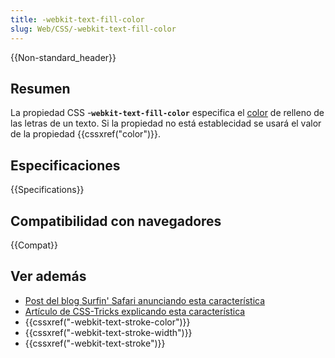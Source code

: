 ```yaml
---
title: -webkit-text-fill-color
slug: Web/CSS/-webkit-text-fill-color
---
```


{{Non-standard_header}}

## Resumen

La propiedad CSS -**`webkit-text-fill-color`** especifica el [color](/es/docs/Web/CSS/color_value) de relleno de las letras de un texto. Si la propiedad no está establecidad se usará el valor de la propiedad {{cssxref("color")}}.

## Especificaciones

{{Specifications}}

## Compatibilidad con navegadores

{{Compat}}

## Ver además

- [Post del blog Surfin' Safari anunciando esta característica](https://www.webkit.org/blog/85/introducing-text-stroke/)
- [Artículo de CSS-Tricks explicando esta característica](https://css-tricks.com/adding-stroke-to-web-text/)
- {{cssxref("-webkit-text-stroke-color")}}
- {{cssxref("-webkit-text-stroke-width")}}
- {{cssxref("-webkit-text-stroke")}}
